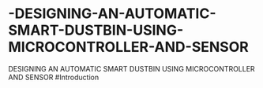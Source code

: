 # -DESIGNING-AN-AUTOMATIC-SMART-DUSTBIN-USING-MICROCONTROLLER-AND-SENSOR
 DESIGNING AN AUTOMATIC SMART DUSTBIN  USING MICROCONTROLLER AND SENSOR
#Introduction

